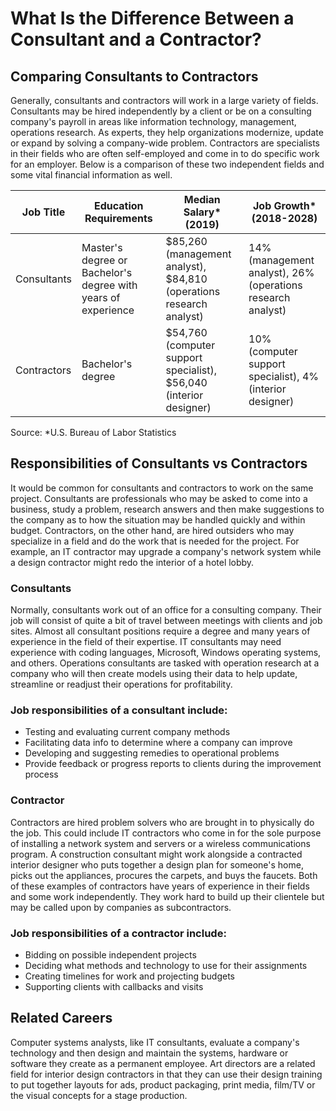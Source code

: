 # What Is the Difference Between a Consultant and a Contractor?

## Comparing Consultants to Contractors

Generally, consultants and contractors will work in a large variety of fields. Consultants may be hired independently by a client or be on a consulting company's payroll in areas like information technology, management, operations research. As experts, they help organizations modernize, update or expand by solving a company-wide problem. Contractors are specialists in their fields who are often self-employed and come in to do specific work for an employer. Below is a comparison of these two independent fields and some vital financial information as well.

| Job Title   | Education Requirements                                        | Median Salary\* (2019)                                              | Job Growth\* (2018-2028)                                    |
| ----------- | ------------------------------------------------------------- | ------------------------------------------------------------------- | ----------------------------------------------------------- |
| Consultants | Master's degree or Bachelor's degree with years of experience | $85,260 (management analyst), $84,810 (operations research analyst) | 14% (management analyst), 26% (operations research analyst) |
| Contractors | Bachelor's degree                                             | $54,760 (computer support specialist), $56,040 (interior designer)  | 10% (computer support specialist), 4% (interior designer)   |

Source: \*U.S. Bureau of Labor Statistics

## Responsibilities of Consultants vs Contractors

It would be common for consultants and contractors to work on the same project. Consultants are professionals who may be asked to come into a business, study a problem, research answers and then make suggestions to the company as to how the situation may be handled quickly and within budget. Contractors, on the other hand, are hired outsiders who may specialize in a field and do the work that is needed for the project. For example, an IT contractor may upgrade a company's network system while a design contractor might redo the interior of a hotel lobby.

### Consultants

Normally, consultants work out of an office for a consulting company. Their job will consist of quite a bit of travel between meetings with clients and job sites. Almost all consultant positions require a degree and many years of experience in the field of their expertise. IT consultants may need experience with coding languages, Microsoft, Windows operating systems, and others. Operations consultants are tasked with operation research at a company who will then create models using their data to help update, streamline or readjust their operations for profitability.

### Job responsibilities of a consultant include:

- Testing and evaluating current company methods
- Facilitating data info to determine where a company can improve
- Developing and suggesting remedies to operational problems
- Provide feedback or progress reports to clients during the improvement process

### Contractor

Contractors are hired problem solvers who are brought in to physically do the job. This could include IT contractors who come in for the sole purpose of installing a network system and servers or a wireless communications program. A construction consultant might work alongside a contracted interior designer who puts together a design plan for someone's home, picks out the appliances, procures the carpets, and buys the faucets. Both of these examples of contractors have years of experience in their fields and some work independently. They work hard to build up their clientele but may be called upon by companies as subcontractors.

### Job responsibilities of a contractor include:

- Bidding on possible independent projects
- Deciding what methods and technology to use for their assignments
- Creating timelines for work and projecting budgets
- Supporting clients with callbacks and visits

## Related Careers

Computer systems analysts, like IT consultants, evaluate a company's technology and then design and maintain the systems, hardware or software they create as a permanent employee. Art directors are a related field for interior design contractors in that they can use their design training to put together layouts for ads, product packaging, print media, film/TV or the visual concepts for a stage production.
